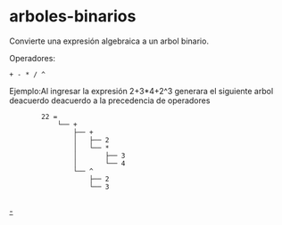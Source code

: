 # arboles-binarios
Convierte una expresión algebraica a un arbol binario.

Operadores:
```
+ - * / ^
```
Ejemplo:Al ingresar la expresión 2+3*4+2^3 generara el siguiente arbol deacuerdo deacuerdo a la precedencia de operadores 
```
        22 =
			└── +
				├── +
				│   ├── 2
				│   └── *
				│       ├── 3
				│       └── 4
				└── ^
					├── 2
					└── 3
					
```
[-](http://adivantus.com/)

